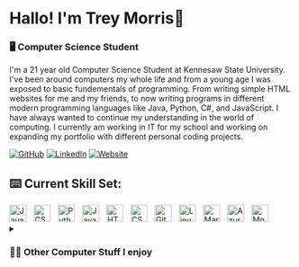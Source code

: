 # Hallo! I'm **Trey Morris**👋
### 🖥️ Computer Science Student

I'm a 21 year old Computer Science Student at Kennesaw State University. I've been around computers my whole life and from a young age I was exposed to basic fundementals of programming. From writing simple HTML websites for me and my friends, to now writing programs in different modern programming languages like Java, Python, C#, and JavaScript. I have always wanted to continue my understanding in the world of computing. I currently am working in IT for my school and working on expanding my portfolio with different personal coding projects.

[![GitHub](https://img.shields.io/badge/GitHub-TreyBMorris-black)](https://github.com/TreyBMorris)
[![LinkedIn](https://img.shields.io/badge/LinkedIn-treybmorris-blue)](https://www.linkedin.com/in/treybmorris/)
[![Website](https://img.shields.io/badge/Website-treymorris.me-yellow)](http://treymorris.me/)




## ⌨️ Current Skill Set:
<img align="left" alt="Java" width="30px" style="padding-right:10px;" src="https://cdn.jsdelivr.net/gh/devicons/devicon/icons/java/java-original.svg"/>
<img align="left" alt="CSharp" width="30px" style="padding-right:10px;" src="https://cdn.jsdelivr.net/gh/devicons/devicon/icons/csharp/csharp-original.svg" />          
<img align="left" alt="Python" width="30px" style="padding-right:10px;" src="https://cdn.jsdelivr.net/gh/devicons/devicon/icons/python/python-original.svg" />
<img align="left" alt="JavaScript" width="30px" style="padding-right:10px;" src="https://cdn.jsdelivr.net/gh/devicons/devicon/icons/javascript/javascript-original.svg" />          
<img align="left" alt="HTML5" width="30px" style="padding-right:10px;" src="https://cdn.jsdelivr.net/gh/devicons/devicon/icons/html5/html5-original.svg" />
<img align="left" alt="CSS3" width="30px" style="padding-right:10px;" src="https://cdn.jsdelivr.net/gh/devicons/devicon/icons/css3/css3-original.svg" />
<img align="left" alt="GitHub" width="30px" style="padding-right:10px;" src="https://cdn.jsdelivr.net/gh/devicons/devicon/icons/github/github-original.svg" />
<img align="left" alt="Linux" width="30px" style="padding-right:10px;" src="https://cdn.jsdelivr.net/gh/devicons/devicon/icons/linux/linux-original.svg" />
<img align="left" alt="Markdown" width="30px" style="padding-right:10px;" src="https://cdn.jsdelivr.net/gh/devicons/devicon/icons/markdown/markdown-original.svg" />
<img align="left" alt="Azure" width="30px" style="padding-right:10px;" src="https://cdn.jsdelivr.net/gh/devicons/devicon/icons/azure/azure-original.svg"/>
<img align="left" alt="MongoDB" width="30px" style="padding-right:10px;" src="https://cdn.jsdelivr.net/gh/devicons/devicon/icons/mongodb/mongodb-original.svg" />
          
<br />
<br />

<details>
 <summary><h3>👨‍💻 Other Computer Stuff I enjoy</h3></summary>
 <ul>
   <li>Linux Ricing🍚: I am currently learning about Linux, with my current linux distro being Debian 12. I have taken an enjoyment to learning about customizing my UI experience and my machine. More about linux "ricing" <a href = "https://excaliburzero.gitbooks.io/an-introduction-to-linux-ricing/content/ricing.html">here</a>.</li>
   <li>NeoVim/Vim🕹️: HELP!!! HOW DO I EXIT????</li>
   <li>PC Building🪛: I have always enjoyed watching Linus Tech Tips and other PC builders on YouTube. I built my first computer shortly before the COVID-19 pandemic in 2020 when computer part prices went through the roof. Great timing.</li>
   <li>Front-End Frameworks🔗: I enjoy making websites, and have enjoyed working with the backend side of web development. I've enjoyed working with APIs and databases. The next thing I really want to learn with web-development is a front-end framework like React or Angular. I hope to learn a front-end framework to enjoy the full-stack aspect of being a web developer and add more tools to my toolbelt.</li>
   <li>Rust🦀: I've heard a lot about the Rust programming language. I plan on trying to do some small CLI side projects with Rust to learn about the language and see if I really enjoy it. Any projects with Rust will be posted on my GitHub.</li>
   
 </ul>
 


